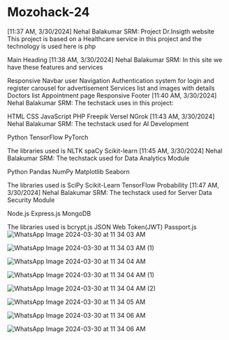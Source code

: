 # Mozohack-24

[11:37 AM, 3/30/2024] Nehal Balakumar SRM: Project Dr.Insigth website This project is based on a Healthcare service in this project and the technology is used here is php

Main Heading
[11:38 AM, 3/30/2024] Nehal Balakumar SRM: In this site we have these features and services

Responsive Navbar
user Navigation
Authentication system for login and register
carousel for advertisement
Services list and images with details
Doctors list
Appointment page
Responsive Footer
[11:40 AM, 3/30/2024] Nehal Balakumar SRM: The techstack uses in this project:

HTML
CSS
JavaScript
PHP
Freepik
Versel
NGrok
[11:43 AM, 3/30/2024] Nehal Balakumar SRM: The techstack used for AI Development

Python
TensorFlow
PyTorch

The libraries used is
NLTK
spaCy
Scikit-learn
[11:45 AM, 3/30/2024] Nehal Balakumar SRM: The techstack used for Data Analytics Module 

Python
Pandas
NumPy
Matplotlib
Seaborn

The libraries used is
SciPy
Scikit-Learn
TensorFlow Probability
[11:47 AM, 3/30/2024] Nehal Balakumar SRM: The techstack used for Server Data Security Module

Node.js
Express.js
MongoDB

The libraries used is
bcrypt.js
JSON Web Token(JWT)
Passport.js
![WhatsApp Image 2024-03-30 at 11 34 03 AM](https://github.com/dbarua1020/Mozohack-24/assets/99043833/b03be8d5-b1f9-43eb-92f1-b88764a72932)

![WhatsApp Image 2024-03-30 at 11 34 03 AM (1)](https://github.com/dbarua1020/Mozohack-24/assets/99043833/cf63612c-7e02-4433-9b08-b2c307aef6e3)


![WhatsApp Image 2024-03-30 at 11 34 04 AM](https://github.com/dbarua1020/Mozohack-24/assets/99043833/eb9ea9af-f361-4e1e-af1f-d895c5543205)

![WhatsApp Image 2024-03-30 at 11 34 04 AM (1)](https://github.com/dbarua1020/Mozohack-24/assets/99043833/7315eaf3-b3fe-4685-a851-30548dbc32b3)



![WhatsApp Image 2024-03-30 at 11 34 04 AM (2)](https://github.com/dbarua1020/Mozohack-24/assets/99043833/a546a237-06f2-4dc6-ba61-13c22bf2b6b3)

![WhatsApp Image 2024-03-30 at 11 34 05 AM](https://github.com/dbarua1020/Mozohack-24/assets/99043833/cedeb303-ec49-4dff-a7b6-856de99dd17e)

![WhatsApp Image 2024-03-30 at 11 34 06 AM](https://github.com/dbarua1020/Mozohack-24/assets/99043833/822c2145-7252-41e0-a534-3748d7c788af)



![WhatsApp Image 2024-03-30 at 11 34 06 AM](https://github.com/dbarua1020/Mozohack-24/assets/99043833/f2c286aa-7546-455a-8d5a-cad2fcb9200b)
